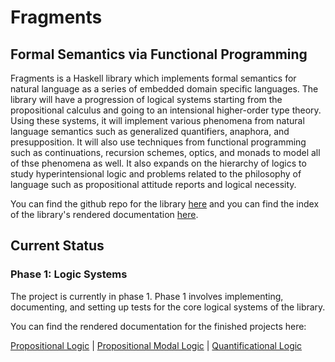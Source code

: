 # Fragments
## Formal Semantics via Functional Programming

Fragments is a Haskell library which implements formal semantics for natural 
language as a series of embedded domain specific languages. The library will have 
a progression of logical systems starting from the propositional calculus and 
going to an intensional higher-order type theory. Using these systems, it will 
implement various phenomena from natural language semantics such as generalized 
quantifiers, anaphora, and presupposition. It will also use techniques from 
functional programming such as continuations, recursion schemes, optics, and 
monads to model all of thse phenomena as well. It also expands on the hierarchy of 
logics to study hyperintensional logic and problems related to the philosophy of 
language such as propositional attitude reports and logical necessity.

You can find the github repo for the library 
[here](https://github.com/KripkesBeard/fragments) 
and you can find the index
of the library's rendered documentation 
[here](https://kripkesbeard.github.io/fragments).

## Current Status 

### Phase 1: Logic Systems

The project is currently in phase 1. Phase 1 involves implementing, documenting, 
and setting up tests for the core logical systems of the library.

You can find the rendered documentation for the finished projects here:

[Propositional Logic](https://kripkesbeard.github.io/fragments/Semantics-Logic-Propositional.html) | 
[Propositional Modal Logic](https://kripkesbeard.github.io/fragments/Semantics-Logic-PropositionalModal.html) |
[Quantificational Logic](https://kripkesbeard.github.io/fragments/Semantics-Logic-Quantificational.html)